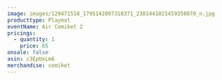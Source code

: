 ```yaml
---
image: images/129471518_1795142097310371_2381441021459358070_n.jpg
producttype: Playmat
eventName: Air Comiket 2
pricings:
  - quantity: 1
    price: 65
onsale: false
asin: c3EpUxLm6
merchandise: comiket
---
```

